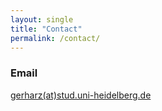 ```yaml
---
layout: single
title: "Contact"
permalink: /contact/
---
```



<!--
## Address
<a class="social-btn" style="white-space: nowrap" href="https://www.google.de/maps/place/ULB+Physique+Mathematique+des+Interactions+Fondamentales/@50.8159481,4.3804556,15z/data=!4m8!1m2!2m1!1sulb+physics!3m4!1s0x0:0x73e4c0f1aa862cc5!8m2!3d50.8200724!4d4.3977258" rel="noopener noreferrer">
<i class="fa fa-fw fa-map-marker" aria-hidden="true">
Université Libre de Bruxelles<br>
Physique Théorique et Mathématique<br>
Campus Plaine - CP 231<br>
Building NO - Level 6 - Office O.6.111
Boulevard du Triomphe<br>
1050 Brussels<br>
Belgium
</i>
</a>
<br>
([How to reach the campus?](http://www.ulb.ac.be/sciences/physth/directions.html))
-->
### Email

[gerharz(at)stud.uni-heidelberg.de](mailto:gerharz@stud.uni-heidelberg.de)

<!--
### Room
O.6.111
### Phone (secretary)
<a class="social-btn" style="white-space: nowrap" href="tel:+32 (0)2 650 58 16" target="_blank" rel="noopener noreferrer">
  <i class="fa fa-fw fa-phone">+49 271 740-3577 </i>
</a> 
-->
